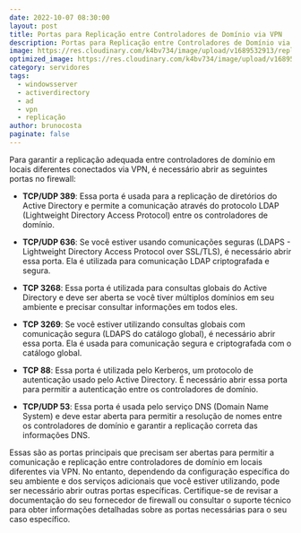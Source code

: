 ```yaml
---
date: 2022-10-07 08:30:00
layout: post
title: Portas para Replicação entre Controladores de Domínio via VPN
description: Portas para Replicação entre Controladores de Domínio via VPN
image: https://res.cloudinary.com/k4bv734/image/upload/v1689532913/replicacao-active-directory2_ptex3b.jpg
optimized_image: https://res.cloudinary.com/k4bv734/image/upload/v1689532912/replicacao-active-directory2_optimized_ze1gt5.jpg
category: servidores
tags:
  - windowsserver
  - activerdirectory
  - ad
  - vpn
  - replicação
author: brunocosta
paginate: false
---
```

Para garantir a replicação adequada entre controladores de domínio em locais diferentes conectados via VPN, é necessário abrir as seguintes portas no firewall:

- **TCP/UDP 389**: Essa porta é usada para a replicação de diretórios do Active Directory e permite a comunicação através do protocolo LDAP (Lightweight Directory Access Protocol) entre os controladores de domínio.

- **TCP/UDP 636**: Se você estiver usando comunicações seguras (LDAPS - Lightweight Directory Access Protocol over SSL/TLS), é necessário abrir essa porta. Ela é utilizada para comunicação LDAP criptografada e segura.

- **TCP 3268**: Essa porta é utilizada para consultas globais do Active Directory e deve ser aberta se você tiver múltiplos domínios em seu ambiente e precisar consultar informações em todos eles.

- **TCP 3269**: Se você estiver utilizando consultas globais com comunicação segura (LDAPS do catálogo global), é necessário abrir essa porta. Ela é usada para comunicação segura e criptografada com o catálogo global.

- **TCP 88**: Essa porta é utilizada pelo Kerberos, um protocolo de autenticação usado pelo Active Directory. É necessário abrir essa porta para permitir a autenticação entre os controladores de domínio.

- **TCP/UDP 53**: Essa porta é usada pelo serviço DNS (Domain Name System) e deve estar aberta para permitir a resolução de nomes entre os controladores de domínio e garantir a replicação correta das informações DNS.

Essas são as portas principais que precisam ser abertas para permitir a comunicação e replicação entre controladores de domínio em locais diferentes via VPN. No entanto, dependendo da configuração específica do seu ambiente e dos serviços adicionais que você estiver utilizando, pode ser necessário abrir outras portas específicas. Certifique-se de revisar a documentação do seu fornecedor de firewall ou consultar o suporte técnico para obter informações detalhadas sobre as portas necessárias para o seu caso específico.
